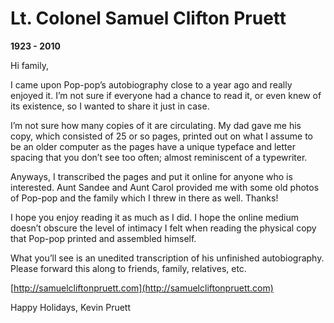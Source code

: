 Lt. Colonel Samuel Clifton Pruett
=================================
**1923 - 2010**

Hi family,

I came upon Pop-pop’s autobiography close to a year ago and really enjoyed it. I’m not sure if everyone had a chance to read it, or even knew of its existence, so I wanted to share it just in case.

I’m not sure how many copies of it are circulating. My dad gave me his copy, which consisted of 25 or so pages, printed out on what I assume to be an older computer as the pages have a unique typeface and letter spacing that you don’t see too often; almost reminiscent of a typewriter.

Anyways, I transcribed the pages and put it online for anyone who is interested. Aunt Sandee and Aunt Carol provided me with some old photos of Pop-pop and the family which I threw in there as well. Thanks!

I hope you enjoy reading it as much as I did. I hope the online medium doesn’t obscure the level of intimacy I felt when reading the physical copy that Pop-pop printed and assembled himself.

What you’ll see is an unedited transcription of his unfinished autobiography. Please forward this along to friends, family, relatives, etc.

[http://samuelcliftonpruett.com](http://samuelcliftonpruett.com)

Happy Holidays,
Kevin Pruett

